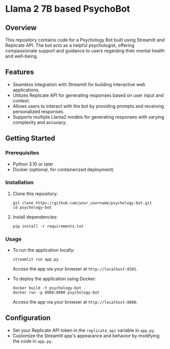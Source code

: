  
 
# Llama 2 7B based PsychoBot

## Overview
This repository contains code for a Psychology Bot built using Streamlit and Replicate API. The bot acts as a helpful psychologist, offering compassionate support and guidance to users regarding their mental health and well-being.

## Features
- Seamless integration with Streamlit for building interactive web applications.
- Utilizes Replicate API for generating responses based on user input and context.
- Allows users to interact with the bot by providing prompts and receiving personalized responses.
- Supports multiple Llama2 models for generating responses with varying complexity and accuracy.

## Getting Started
### Prerequisites
- Python 3.10 or later
- Docker (optional, for containerized deployment)

### Installation
1. Clone this repository:
   ```
   git clone https://github.com/your_username/psychology-bot.git
   cd psychology-bot
   ```

2. Install dependencies:
   ```
   pip install -r requirements.txt
   ```

### Usage
- To run the application locally:
  ```
  streamlit run app.py
  ```
  Access the app via your browser at `http://localhost:8501`.

- To deploy the application using Docker:
  ```
  docker build -t psychology-bot .
  docker run -p 8080:8080 psychology-bot
  ```
  Access the app via your browser at `http://localhost:8080`.

## Configuration
- Set your Replicate API token in the `replicate_api` variable in `app.py`.
- Customize the Streamlit app's appearance and behavior by modifying the code in `app.py`.

 

